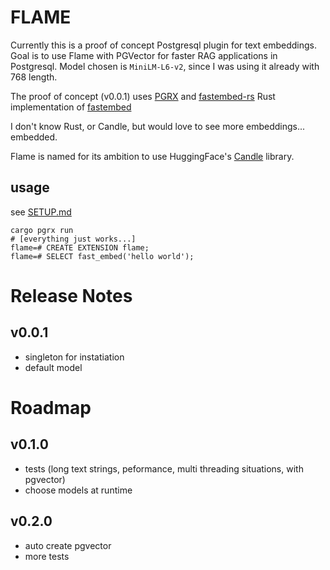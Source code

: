 # FLAME

Currently this is a proof of concept Postgresql plugin for text embeddings.
Goal is to use Flame with PGVector for faster RAG applications in Postgresql.
Model chosen is  `MiniLM-L6-v2`, since I was using it already with 768 length.

The proof of concept (v0.0.1) uses [PGRX](https://github.com/pgcentralfoundation/pgrx) and [fastembed-rs](https://github.com/Anush008/fastembed-rs) Rust implementation of [fastembed](https://github.com/qdrant/fastembed)

I don't know Rust, or Candle, but would love to see more embeddings... embedded.

Flame is named for its ambition to use HuggingFace's [Candle](https://github.com/huggingface/candle) library.

## usage

see [SETUP.md](./SETUP.md)

    cargo pgrx run
    # [everything just works...]
    flame=# CREATE EXTENSION flame;
    flame=# SELECT fast_embed('hello world');

# Release Notes

## v0.0.1

- singleton for instatiation
- default model

# Roadmap

## v0.1.0

- tests (long text strings, peformance, multi threading situations, with pgvector)
- choose models at runtime

## v0.2.0

- auto create pgvector
- more tests



